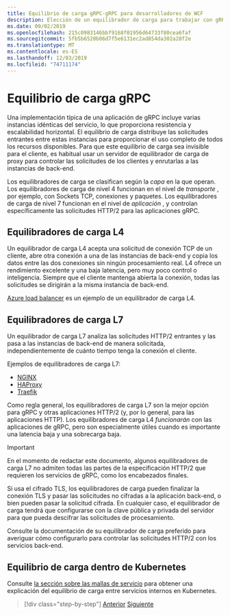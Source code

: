 ```yaml
---
title: Equilibrio de carga gRPC-gRPC para desarrolladores de WCF
description: Elección de un equilibrador de carga para trabajar con gRPC Services.
ms.date: 09/02/2019
ms.openlocfilehash: 215c0983146bbf9168f01956d64733f80cea6faf
ms.sourcegitcommit: 5fb5b6520b06d7f5e6131ec2ad854da302a28f2e
ms.translationtype: MT
ms.contentlocale: es-ES
ms.lasthandoff: 12/03/2019
ms.locfileid: "74711174"
---
```

# <a name="load-balancing-grpc"></a>Equilibrio de carga gRPC

Una implementación típica de una aplicación de gRPC incluye varias instancias idénticas del servicio, lo que proporciona resistencia y escalabilidad horizontal. El equilibrio de carga distribuye las solicitudes entrantes entre estas instancias para proporcionar el uso completo de todos los recursos disponibles. Para que este equilibrio de carga sea invisible para el cliente, es habitual usar un servidor de equilibrador de carga de proxy para controlar las solicitudes de los clientes y enrutarlas a las instancias de back-end.

Los equilibradores de carga se clasifican según la *capa* en la que operan. Los equilibradores de carga de nivel 4 funcionan en el nivel de *transporte* , por ejemplo, con Sockets TCP, conexiones y paquetes. Los equilibradores de carga de nivel 7 funcionan en el nivel de *aplicación* , y controlan específicamente las solicitudes HTTP/2 para las aplicaciones gRPC.

## <a name="l4-load-balancers"></a>Equilibradores de carga L4

Un equilibrador de carga L4 acepta una solicitud de conexión TCP de un cliente, abre otra conexión a una de las instancias de back-end y copia los datos entre las dos conexiones sin ningún procesamiento real. L4 ofrece un rendimiento excelente y una baja latencia, pero muy poco control o inteligencia. Siempre que el cliente mantenga abierta la conexión, todas las solicitudes se dirigirán a la misma instancia de back-end.

 [Azure load balancer](https://azure.microsoft.com/services/load-balancer/) es un ejemplo de un equilibrador de carga L4.

## <a name="l7-load-balancers"></a>Equilibradores de carga L7

Un equilibrador de carga L7 analiza las solicitudes HTTP/2 entrantes y las pasa a las instancias de back-end de manera solicitada, independientemente de cuánto tiempo tenga la conexión el cliente.

Ejemplos de equilibradores de carga L7:

- [NGINX](https://www.nginx.com/)
- [HAProxy](https://www.haproxy.com/)
- [Traefik](https://traefik.io/)

Como regla general, los equilibradores de carga L7 son la mejor opción para gRPC y otras aplicaciones HTTP/2 (y, por lo general, para las aplicaciones HTTP). Los equilibradores de carga L4 *funcionarán* con las aplicaciones de gRPC, pero son especialmente útiles cuando es importante una latencia baja y una sobrecarga baja.

> [!IMPORTANT]
> En el momento de redactar este documento, algunos equilibradores de carga L7 no admiten todas las partes de la especificación HTTP/2 que requieren los servicios de gRPC, como los encabezados finales.

Si usa el cifrado TLS, los equilibradores de carga pueden finalizar la conexión TLS y pasar las solicitudes no cifradas a la aplicación back-end, o bien pueden pasar la solicitud cifrada. En cualquier caso, el equilibrador de carga tendrá que configurarse con la clave pública y privada del servidor para que pueda descifrar las solicitudes de procesamiento.

Consulte la documentación de su equilibrador de carga preferido para averiguar cómo configurarlo para controlar las solicitudes HTTP/2 con los servicios back-end.

## <a name="load-balancing-within-kubernetes"></a>Equilibrio de carga dentro de Kubernetes

Consulte [la sección sobre las mallas de servicio](service-mesh.md) para obtener una explicación del equilibrio de carga entre servicios internos en Kubernetes.

>[!div class="step-by-step"]
>[Anterior](service-mesh.md)
>[Siguiente](application-performance-management.md)
